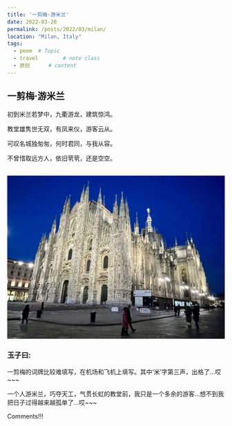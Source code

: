 ```yaml
---
title: '一剪梅·游米兰'
date: 2022-03-20
permalink: /posts/2022/03/milan/
location: "Milan, Italy"
tags:
  - peom  # Topic
  - travel        # note class
  - 原创      # content
---
```


## 一剪梅·游米兰

初到米兰若梦中，九衢游龙，建筑惊鸿。

教堂雄隽世无双，有凤来仪，游客云从。


可叹名城独匆匆，何时君同，与我从容。

不曾惜取远方人，依旧茕茕，还是空空。

<br/><img src='/images/milan2022.jpg'>

### 玉子曰:

一剪梅的词牌比较难填写，在机场和飞机上填写。其中‘米’字第三声，出格了...哎~~~

一个人游米兰，巧夺天工，气贯长虹的教堂前，我只是一个多余的游客...想不到我把日子过得越来越孤单了...哎~~~

Comments!!!

<script>
  (function() {
      if (location.pathname === '/') {
      	return;
      }
      var main = document.querySelector('main');
      var script = document.createElement('script');
      script.src='https://utteranc.es/client.js'
      script.setAttribute('repo', 'posts/2022/03/milan/');
      script.setAttribute('issue-term', 'pathname');
      main.appendChild(script);
  })();
</script>

